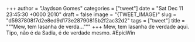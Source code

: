 
+++
author = "Jaydson Gomes"
categories = ["tweet"]
date = "Sat Dec 11 23:45:30 +0000 2010"
draft = false
image = "{TWEET_IMAGE}"
slug = "d5937808f7d2e8ed9d173e28790815b2f2ac32d2"
tags = ["tweet"]
title = """Mew, tem lasanha de verda..."""
+++
Mew, tem lasanha de verdade aqui. Tipo, não é da Sadia, é de verdade mesmo. #EpicWin
